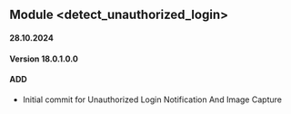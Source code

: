## Module <detect_unauthorized_login>

#### 28.10.2024
#### Version 18.0.1.0.0
#### ADD
- Initial commit for Unauthorized Login Notification And Image Capture
